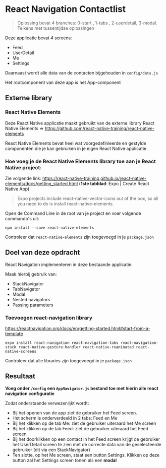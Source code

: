 # React Navigation Contactlist

> Oplossing bevat 4 branches: 0-start , 1-tabs , 2-userdetail, 3-modal. Telkens met tussentijdse oplossingen

Deze applicatie bevat 4 screens:

- Feed
- UserDetail
- Me
- Settings

Daarnaast wordt alle data van de contacten bijgehouden in `config/data.js`

Het rootcomponent van deze app is het App-component

## Externe library

### React Native Elements

Deze React Native applicatie maakt gebruikt van de externe library React Native Elements =>
https://github.com/react-native-training/react-native-elements

React Native Elements bevat heel wat voorgedefinieerde en gestylde componenten die je kan gebruiken in je eigen React Native applicatie.

### Hoe voeg je de React Native Elements library toe aan je React Native project:

Zie volgende link: https://react-native-training.github.io/react-native-elements/docs/getting_started.html (**1ste tabblad**: Expo | Create React Native App)

> Expo projects include react-native-vector-icons out of the box, so all you need to do is install react-native-elements.

Open de Command Line in de root van je project en voer volgende commando's uit:

```
npm install --save react-native-elements
```

Controleer dat `react-native-elements` zijn toegevoegd in je `package.json`

## Doel van deze opdracht

React Navigation implementeren in deze bestaande applicatie.

Maak hierbij gebruik van:

- StackNavigator
- TabNavigator
- Modal
- Nested navigators
- Passing parameters

### Toevoegen react-navigation library

https://reactnavigation.org/docs/en/getting-started.html#start-from-a-template

```
expo install react-navigation react-navigation-tabs react-navigation-stack react-native-gesture-handler react-native-reanimated react-native-screens
```

Controleer dat alle libraries zijn toegevoegd in je `package.json`

## Resultaat

**Voeg onder `/config` een `AppNavigator.js` bestand toe met hierin alle react navigation configuratie**

Zodat onderstaande verwezenlijkt wordt:

- Bij het openen van de app ziet de gebruiker het Feed screen.
- Het scherm is onderverdeeld in 2 tabs: Feed en Me
- Bij het klikken op de tab Me: ziet de gebruiker uiteraard het Me screen
- Bij het klikken op de tab Feed: ziet de gebruiker uiteraard het Feed screen
- Bij het doorklikken op een contact in het Feed screen krijgt de gebruiker het UserDetail screen te zien met de correcte data van de geselecteerde gebruiker (dit via een StackNavigator)
- Ten slotte, op het Me screen, staat een button Settings. Klikken op deze button zal het Settings screen tonen als een **modal**
